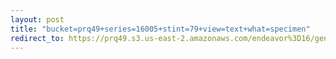 ```yaml
---
layout: post
title: "bucket=prq49+series=16005+stint=79+view=text+what=specimen"
redirect_to: https://prq49.s3.us-east-2.amazonaws.com/endeavor%3D16/genomes/stage%3D0%2Bwhat%3Dgenerated/stint%3D79/series%3D16005/a%3Dgenome%2Bcriteria%3Dabundance%2Bmorph%3Dwildtype%2Bproc%3D0%2Bseries%3D16005%2Bstint%3D79%2Bthread%3D0%2Bvariation%3Dmaster%2Bext%3D.json.gz
---
```


